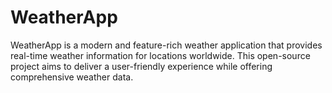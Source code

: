 # WeatherApp
WeatherApp is a modern and feature-rich weather application that provides real-time weather information for locations worldwide. This open-source project aims to deliver a user-friendly experience while offering comprehensive weather data.

